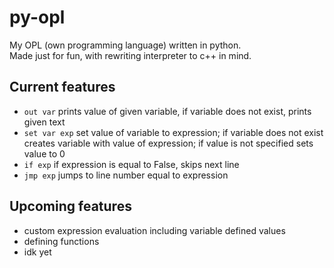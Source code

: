 # py-opl

My OPL (own programming language) written in python. <br>
Made just for fun, with rewriting interpreter to c++ in mind. <br>

## Current features

- `out var` prints value of given variable, if variable does not exist, prints given text
- `set var exp` set value of variable to expression; if variable does not exist creates variable with value of expression; if value is not specified sets value to 0
- `if exp` if expression is equal to False, skips next line
- `jmp exp` jumps to line number equal to expression

## Upcoming features

- custom expression evaluation including variable defined values
- defining functions
- idk yet

